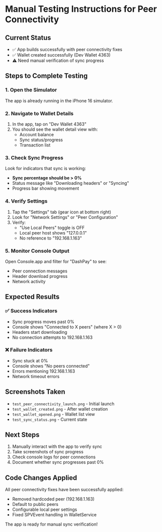 # Manual Testing Instructions for Peer Connectivity

## Current Status
- ✅ App builds successfully with peer connectivity fixes
- ✅ Wallet created successfully (Dev Wallet 4363)
- ⚠️ Need manual verification of sync progress

## Steps to Complete Testing

### 1. Open the Simulator
The app is already running in the iPhone 16 simulator.

### 2. Navigate to Wallet Details
1. In the app, tap on "Dev Wallet 4363"
2. You should see the wallet detail view with:
   - Account balance
   - Sync status/progress
   - Transaction list

### 3. Check Sync Progress
Look for indicators that sync is working:
- **Sync percentage should be > 0%**
- Status message like "Downloading headers" or "Syncing"
- Progress bar showing movement

### 4. Verify Settings
1. Tap the "Settings" tab (gear icon at bottom right)
2. Look for "Network Settings" or "Peer Configuration"
3. Verify:
   - "Use Local Peers" toggle is OFF
   - Local peer host shows "127.0.0.1"
   - No reference to "192.168.1.163"

### 5. Monitor Console Output
Open Console.app and filter for "DashPay" to see:
- Peer connection messages
- Header download progress
- Network activity

## Expected Results

### ✅ Success Indicators
- Sync progress moves past 0%
- Console shows "Connected to X peers" (where X > 0)
- Headers start downloading
- No connection attempts to 192.168.1.163

### ❌ Failure Indicators
- Sync stuck at 0%
- Console shows "No peers connected"
- Errors mentioning 192.168.1.163
- Network timeout errors

## Screenshots Taken
- `test_peer_connectivity_launch.png` - Initial launch
- `test_wallet_created.png` - After wallet creation
- `test_wallet_opened.png` - Wallet list view
- `test_sync_status.png` - Current state

## Next Steps
1. Manually interact with the app to verify sync
2. Take screenshots of sync progress
3. Check console logs for peer connections
4. Document whether sync progresses past 0%

## Code Changes Applied
All peer connectivity fixes have been successfully applied:
- Removed hardcoded peer (192.168.1.163)
- Default to public peers
- Configurable local peer settings
- Fixed SPVEvent handling in WalletService

The app is ready for manual sync verification!